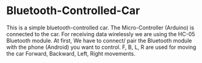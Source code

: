# Bluetooth-Controlled-Car

This is a simple bluetooth-controlled car. The Micro-Controller (Arduino) is connected to the car.
For receiving data wirelessly we are using the HC-05 Bluetooth module.
At first, We have to connect/ pair the Bluetooth module with the phone (Android) you want to control.
F, B, L, R are used for moving the car Forward, Backward, Left, Right movements.
